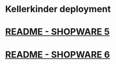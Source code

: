 # Kellerkinder deployment

# [README - SHOPWARE 5](README-SW5.md)
# [README - SHOPWARE 6](README-SW6.md)
